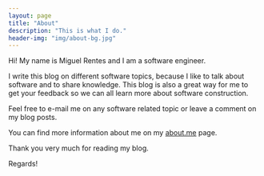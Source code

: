 ```yaml
---
layout: page
title: "About"
description: "This is what I do."
header-img: "img/about-bg.jpg"
---
```


Hi! My name is Miguel Rentes and I am a software engineer.

I write this blog on different software topics, because I like to talk about software and to share knowledge. This blog is also a great way for me to get your feedback so we can all learn more about software construction.

Feel free to e-mail me on any software related topic or leave a comment on my blog posts.

You can find more information about me on my [about.me][about-me] page.

Thank you very much for reading my blog.

Regards!

[about-me]: http://about.me/rentes/ 
